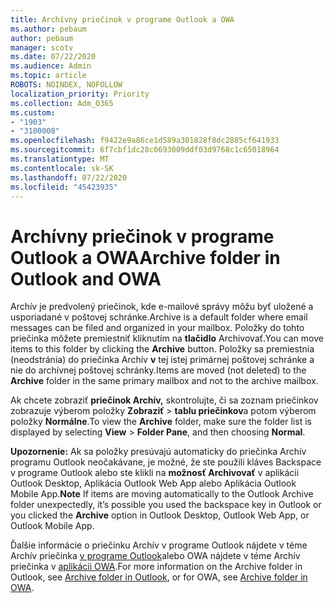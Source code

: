 ```yaml
---
title: Archívny priečinok v programe Outlook a OWA
ms.author: pebaum
author: pebaum
manager: scotv
ms.date: 07/22/2020
ms.audience: Admin
ms.topic: article
ROBOTS: NOINDEX, NOFOLLOW
localization_priority: Priority
ms.collection: Adm_O365
ms.custom:
- "1903"
- "3100008"
ms.openlocfilehash: f9422e9a86ce1d589a301828f8dc2885cf641933
ms.sourcegitcommit: 6f7cbf1dc28c0693009ddf03d9768c1c65018964
ms.translationtype: MT
ms.contentlocale: sk-SK
ms.lasthandoff: 07/22/2020
ms.locfileid: "45423935"
---
```

# <a name="archive-folder-in-outlook-and-owa"></a><span data-ttu-id="7048a-102">Archívny priečinok v programe Outlook a OWA</span><span class="sxs-lookup"><span data-stu-id="7048a-102">Archive folder in Outlook and OWA</span></span>

<span data-ttu-id="7048a-103">Archív je predvolený priečinok, kde e-mailové správy môžu byť uložené a usporiadané v poštovej schránke.</span><span class="sxs-lookup"><span data-stu-id="7048a-103">Archive is a default folder where email messages can be filed and organized in your mailbox.</span></span> <span data-ttu-id="7048a-104">Položky do tohto priečinka môžete premiestniť kliknutím na **tlačidlo** Archivovať.</span><span class="sxs-lookup"><span data-stu-id="7048a-104">You can move items to this folder by clicking the  **Archive**  button.</span></span> <span data-ttu-id="7048a-105">Položky sa premiestnia (neodstránia) do priečinka Archív **v** tej istej primárnej poštovej schránke a nie do archívnej poštovej schránky.</span><span class="sxs-lookup"><span data-stu-id="7048a-105">Items are moved (not deleted) to the **Archive** folder in the same primary mailbox and not to the archive mailbox.</span></span>

<span data-ttu-id="7048a-106">Ak chcete zobraziť **priečinok Archív,** skontrolujte, či sa zoznam priečinkov zobrazuje výberom položky **Zobraziť**  >  **tablu priečinkov**a potom výberom položky **Normálne**.</span><span class="sxs-lookup"><span data-stu-id="7048a-106">To view the **Archive** folder, make sure the folder list is displayed by selecting  **View** > **Folder Pane**,  and then choosing  **Normal**.</span></span>

<span data-ttu-id="7048a-107">**Upozornenie:** Ak sa položky presúvajú automaticky do priečinka Archív programu Outlook neočakávane, je možné, že ste použili kláves Backspace v programe Outlook alebo ste klikli na **možnosť Archivovať** v aplikácii Outlook Desktop, Aplikácia Outlook Web App alebo Aplikácia Outlook Mobile App.</span><span class="sxs-lookup"><span data-stu-id="7048a-107">**Note** If items are moving automatically to the Outlook Archive folder unexpectedly, it’s possible you used the backspace key in Outlook or you clicked the **Archive** option in Outlook Desktop, Outlook Web App, or Outlook Mobile App.</span></span>

<span data-ttu-id="7048a-108">Ďalšie informácie o priečinku Archív v programe Outlook nájdete v téme Archív priečinka [v programe Outlook](https://support.office.com/article/archive-in-outlook-for-windows-25f75777-3cdc-4c77-9783-5929c7b47028)alebo OWA nájdete v téme Archív priečinka v [aplikácii OWA](https://support.office.com/article/organize-your-inbox-with-archive-sweep-and-other-tools-in-outlook-on-the-web-49b26f63-6399-4b4a-a580-14b9b1efe96d?ui=en-US&rs=en-US&ad=US).</span><span class="sxs-lookup"><span data-stu-id="7048a-108">For more information on the Archive folder in Outlook, see [Archive folder in Outlook](https://support.office.com/article/archive-in-outlook-for-windows-25f75777-3cdc-4c77-9783-5929c7b47028), or for OWA, see [Archive folder in OWA](https://support.office.com/article/organize-your-inbox-with-archive-sweep-and-other-tools-in-outlook-on-the-web-49b26f63-6399-4b4a-a580-14b9b1efe96d?ui=en-US&rs=en-US&ad=US).</span></span>